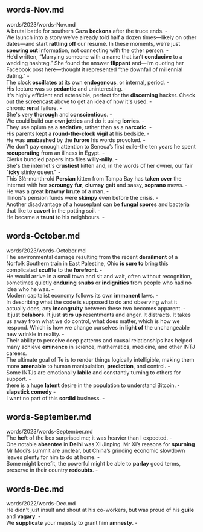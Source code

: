 ## words-Nov.md ##  
words/2023/words-Nov.md  
A brutal battle for southern Gaza **beckons** after the truce ends. -  
We launch into a story we've already told half a dozen times—likely on other dates—and start **rattling off** our résumé. In these moments, we’re just **spewing out** information, not connecting with the other person. -  
He’d written, “Marrying someone with a name that isn’t **conducive** to a wedding hashtag.” She found the answer **flippant** and—I’m quoting her Facebook post here—thought it represented “the downfall of millennial dating.” -  
The clock **oscillates** at its own **endogenous**, or internal, period. -  
His lecture was so **pedantic** and uninteresting. -  
It's highly efficient and extensible, perfect for the **discerning** hacker. Check out the screencast above to get an idea of how it's used. -  
chronic **renal** failure. -  
She's very **thorough** and **conscientious**. -  
We could build our own **jetties** and do it using **lorries**. -  
They use opium as a **sedative**, rather than as a **narcotic**. -  
His parents kept a **round-the-clock** **vigil** at his bedside. -  
He was **unabashed** by the **furore** his words provoked. -  
We don’t pay enough attention to Seneca’s first exile–the ten years he spent **recuperating** from an illness in Egypt. -  
Clerks bundled papers into files **willy-nilly**. -  
She's the internet's **crustiest** kitten and, in the words of her owner, our fair "**icky** stinky queen." -  
This 3½-month-old **Persian** kitten from Tampa Bay has **taken over** the internet with her **scroungy** **fur**, **clumsy** **gait** and sassy, **soprano** mews. -  
He was a great **brawny** **brute** of a man. -  
Illinois's pension funds were **skimpy** even before the crisis. -  
Another disadvantage of a houseplant can be **fungal spores** and bacteria that like to **cavort** in the potting soil. -  
He became a **taunt** to his neighbours. -  

## words-October.md ##  
words/2023/words-October.md  
The environmental damage resulting from the recent **derailment** of a Norfolk Southern train in East Palestine, Ohio **is sure to** bring this complicated **scuffle** to the **forefront**. -  
He would arrive in a small town and sit and wait, often without recognition, sometimes quietly **enduring** **snubs** or **indignities** from people who had no idea who he was. -  
Modern capitalist economy follows its own **immanent** laws. -  
In describing what the code is supposed to do and observing what it actually does, any **incongruity** between these two becomes apparent. -  
It just **belabors**. It just **stirs up** resentments and anger. It distracts. It takes us away from what we do control, what does matter, which is how we respond. Which is how we change ourselves **in light of** the unchangeable new wrinkle in reality. -  
Their ability to perceive deep patterns and causal relationships has helped many achieve **eminence** in science, mathematics, medicine, and other INTJ careers.   
The ultimate goal of Te is to render things logically intelligible, making them more **amenable** to human manipulation, **prediction**, and control. -  
Some INTJs are emotionally **labile** and constantly turning to others for support. -  
there is a huge **latent** desire in the population to understand Bitcoin. -  
**slapstick comedy** -  
I want no part of this **sordid** business. -  

## words-September.md ##  
words/2023/words-September.md  
The **heft** of the box surprised me; it was heavier than I expected. -  
One notable **absentee** in **Delhi** was Xi Jinping. Mr Xi’s reasons for **spurning** Mr Modi’s summit are unclear, but China’s grinding economic slowdown leaves plenty for him to do at home. -  
Some might benefit, the powerful might be able to **parlay** good terms, preserve in their country **redoubts**. -  

## words-Dec.md ##  
words/2022/words-Dec.md  
He didn't just insult and shout at his co-workers, but was proud of his **guile** and **vagary**. -  
We **supplicate** your majesty to grant him **amnesty**. -  

